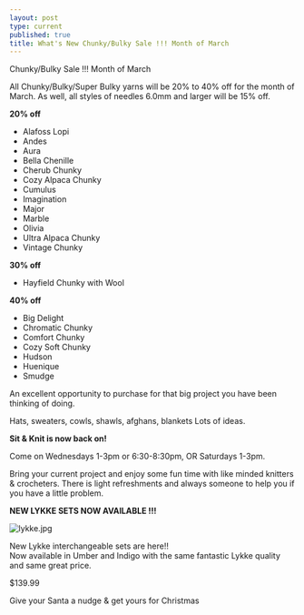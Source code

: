 ```yaml
---
layout: post
type: current
published: true
title: What's New Chunky/Bulky Sale !!! Month of March
---
```


 Chunky/Bulky Sale !!! Month of March
 

All Chunky/Bulky/Super Bulky yarns will be 20% to 40% off for the month of March. As well, all styles of needles 6.0mm and larger will be 15% off.
 
  <p><strong>20% off</strong></p>
  <ul>
<li>Alafoss Lopi</li>
<li>Andes</li>
<li>Aura</li>
<li>Bella Chenille</li>
<li>Cherub Chunky</li>
<li>Cozy Alpaca Chunky</li>
<li>Cumulus</li>
<li>Imagination</li>
<li>Major</li>
<li>Marble</li>
<li>Olivia</li>
<li>Ultra Alpaca Chunky</li>
<li>Vintage Chunky</li>
  </ul>
<p><strong>30% off</strong></p>

 <ul>
   <li>Hayfield Chunky with Wool</li>
  </ul>
 

  <p><strong>40% off</strong></p>
<ul>
<li>Big Delight</li>
<li>Chromatic Chunky</li>
<li>Comfort Chunky</li>
<li>Cozy Soft Chunky</li>
<li>Hudson</li>
<li>Huenique</li>
<li>Smudge</li>
  </ul>
 

  <p>An excellent opportunity to purchase for that big project you have been thinking of doing.</p>

<p>Hats, sweaters, cowls, shawls, afghans, blankets
Lots of ideas.</p>
  <p><strong>Sit & Knit is now back on! </strong></p>
  <p>Come on Wednesdays 1-3pm or 6:30-8:30pm, OR Saturdays 1-3pm. </p>
<p>Bring your current project and enjoy some fun time with like minded knitters & crocheters. There is light refreshments and always someone to help you if you have a little problem.</p>
  </div>
              
<strong>NEW LYKKE SETS NOW AVAILABLE !!!</strong>

![lykke.jpg]({{site.baseurl}}/news/img/lykke.jpg)

New Lykke interchangeable sets are here!!  
Now available in Umber and Indigo with the same fantastic Lykke quality and same great price. 

$139.99

Give your Santa a nudge & get yours for Christmas


<div class="clearfix"></div>
